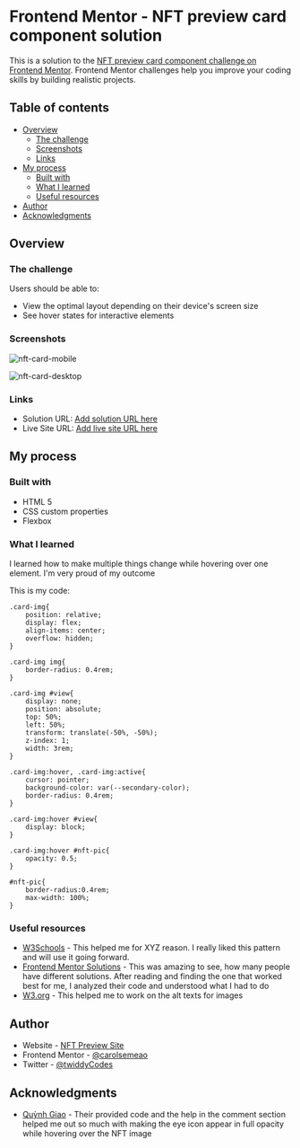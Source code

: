 # Frontend Mentor - NFT preview card component solution

This is a solution to the [NFT preview card component challenge on Frontend Mentor](https://www.frontendmentor.io/challenges/nft-preview-card-component-SbdUL_w0U). Frontend Mentor challenges help you improve your coding skills by building realistic projects. 

## Table of contents

- [Overview](#overview)
  - [The challenge](#the-challenge)
  - [Screenshots](#screenshots)
  - [Links](#links)
- [My process](#my-process)
  - [Built with](#built-with)
  - [What I learned](#what-i-learned)
  - [Useful resources](#useful-resources)
- [Author](#author)
- [Acknowledgments](#acknowledgments)


## Overview

### The challenge

Users should be able to:

- View the optimal layout depending on their device's screen size
- See hover states for interactive elements

### Screenshots

![nft-card-mobile](https://user-images.githubusercontent.com/82804218/150775841-7d0e69ed-804d-4e2a-b8b5-4bf0e56a8ed0.JPG)

![nft-card-desktop](https://user-images.githubusercontent.com/82804218/150775856-702a971d-d49d-48e6-b399-8d0f50cd0c99.JPG)

### Links

- Solution URL: [Add solution URL here](https://your-solution-url.com)
- Live Site URL: [Add live site URL here](https://your-live-site-url.com)

## My process

### Built with

- HTML 5
- CSS custom properties
- Flexbox

### What I learned

I learned how to make multiple things change while hovering over one element. I'm very proud of my outcome

This is my code:
```
.card-img{
    position: relative;
	display: flex;
	align-items: center;
	overflow: hidden;
}

.card-img img{
    border-radius: 0.4rem;
}

.card-img #view{
    display: none;
    position: absolute;
	top: 50%;
	left: 50%;
	transform: translate(-50%, -50%);
	z-index: 1;
    width: 3rem;
}

.card-img:hover, .card-img:active{
    cursor: pointer;
    background-color: var(--secondary-color);
    border-radius: 0.4rem;
}

.card-img:hover #view{
    display: block;
}

.card-img:hover #nft-pic{
    opacity: 0.5;
}

#nft-pic{
    border-radius:0.4rem;
    max-width: 100%;
}
```
### Useful resources

- [W3Schools](https://www.example.com) - This helped me for XYZ reason. I really liked this pattern and will use it going forward.
- [Frontend Mentor Solutions](https://www.frontendmentor.io/solutions) - This was amazing to see, how many people have different solutions. After reading and finding the one that worked best for me, I analyzed their code and understood what I had to do
- [W3.org](https://www.w3.org/WAI/tutorials/images/) - This helped me to work on the alt texts for images

## Author

- Website - [NFT Preview Site](https://www.your-site.com)
- Frontend Mentor - [@carolsemeao](https://www.frontendmentor.io/profile/carolsemeao)
- Twitter - [@twiddyCodes](https://www.twitter.com/twiddyCodes)

## Acknowledgments

- [Quỳnh Giao](https://www.frontendmentor.io/profile/giaonnq1401) - Their provided code and the help in the comment section helped me out so much with making the eye icon appear in full opacity while hovering over the NFT image
